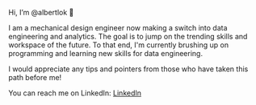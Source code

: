 Hi, I’m @albertlok 👋 

I am a mechanical design engineer now making a switch into data engineering and analytics.
The goal is to jump on the trending skills and workspace of the future.
To that end, I'm currently brushing up on programming and learning new skills for data engineering.

I would appreciate any tips and pointers from those who have taken this path before me!

You can reach me on LinkedIn: [LinkedIn](linkedin.com/in/albert-lok)


<!---
albertlok/albertlok is a ✨ special ✨ repository because its `README.md` (this file) appears on your GitHub profile.
You can click the Preview link to take a look at your changes.
--->
